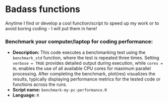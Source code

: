 # Badass functions
Anytime I find or develop a cool function/script to speed up my work or to avoid boring coding - I will put them in here!

### Benchmark your computer/laptop for coding performance:

 - **Description:** This code executes a benchmarking test using the `benchmark_std` function, where the test is repeated three times. Setting `verbose = TRUE` provides detailed output during execution, while `cores = 0L` enables the use of all available CPU cores for maximum parallel processing. After completing the benchmark, plot(res) visualizes the results, typically displaying performance metrics for the tested code or functions across the runs.
 - **Script name:** `benchmark-my-pc-performance.R`
 - **Language:** `R`



